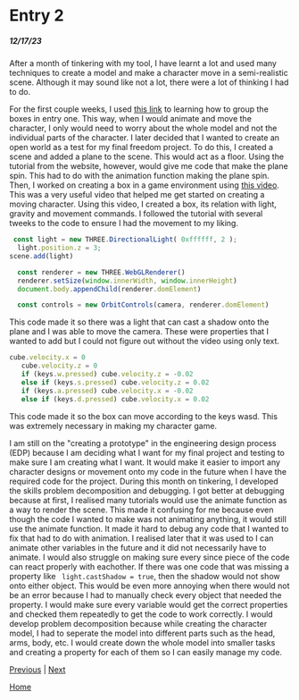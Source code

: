 # Entry 2
##### 12/17/23

After a month of tinkering with my tool, I have learnt a lot and used many techniques to create a model and make a character move in a semi-realistic scene. Although it may sound like not a lot, there were a lot of thinking I had to do.

For the first couple weeks, I used [this link](https://tympanus.net/codrops/2021/10/04/creating-3d-characters-in-three-js/) to learning how to group the boxes in entry one. This way, when I would animate and move the character, I only would need to worry about the whole model and not the individual parts of the character. I later decided that I wanted to create an open world as a test for my final freedom project. To do this, I created a scene and added a plane to the scene. This would act as a floor. Using the tutorial from the website, however, would give me code that make the plane spin. This had to do with the animation function making the plane spin. 
Then, I worked on creating a box in a game environment using [this video](https://www.youtube.com/watch?v=sPereCgQnWQ). This was a very useful video that helped me get started on creating a moving character. Using this video, I created a box, its relation with light, gravity and movement commands. I followed the tutorial with several tweeks to the code to ensure I had the movement to my liking. 

```js
 const light = new THREE.DirectionalLight( 0xffffff, 2 );
  light.position.z = 3;
scene.add(light)

  const renderer = new THREE.WebGLRenderer()
  renderer.setSize(window.innerWidth, window.innerHeight)
  document.body.appendChild(renderer.domElement)

  const controls = new OrbitControls(camera, renderer.domElement)
```
This code made it so there was a light that can cast a shadow onto the plane and I was able to move the camera. These were properties that I wanted to add but I could not figure out without the video using only text.

```js
cube.velocity.x = 0
   cube.velocity.z = 0
   if (keys.w.pressed) cube.velocity.z = -0.02
   else if (keys.s.pressed) cube.velocity.z = 0.02
   if (keys.a.pressed) cube.velocity.x = -0.02
   else if (keys.d.pressed) cube.velocity.x = 0.02
```
This code made it so the box can move according to the keys wasd. This was extremely necessary in making my character game. 

I am still on the "creating a prototype" in the engineering design process (EDP) because I am deciding what I want for my final project and testing to make sure I am creating what I want. It would make it easier to import any character designs or movement onto my code in the future when I have the required code for the project. During this month on tinkering, I developed the skills problem decomposition and debugging. I got better at debugging because at first, I realised many tutorials would use the animate function as a way to render the scene. This made it confusing for me because even though the code I wanted to make was not animating anything, it would still use the animate function. It made it hard to debug any code that I wanted to fix that had to do with animation. I realised later that it was used to I can animate other variables in the future and it did not necessarily have to animate. I would also struggle on making sure every since piece of the code can react properly with eachother. If there was one code that was missing a property like ` light.castShadow = true`, then the shadow would not show onto either object. This would be even more annoying when there would not be an error because I had to manually check every object that needed the property. I would make sure every variable would get the correct properties and checked them repeatedly to get the code to work correctly. I would develop problem decomposition because while creating the character model, I had to seperate the model into different parts such as the head, arms, body, etc. I would create down the whole model into smaller tasks and creating a property for each of them so I can easily manage my code. 


[Previous](entry01.md) | [Next](entry03.md)

[Home](../README.md)
